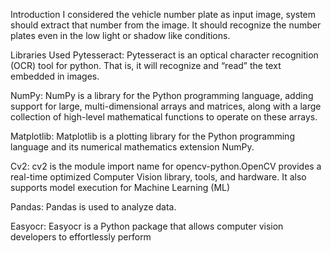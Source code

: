 Introduction
I considered the vehicle number plate as input image, system should extract that number from the image. It should recognize the number plates even in the low light or shadow like conditions.

Libraries Used
Pytesseract: Pytesseract is an optical character recognition (OCR) tool for python. That is, it will recognize and “read” the text embedded in images.

NumPy: NumPy is a library for the Python programming language, adding support for large, multi-dimensional arrays and matrices, along with a large collection of high-level mathematical functions to operate on these arrays.

Matplotlib: Matplotlib is a plotting library for the Python programming language and its numerical mathematics extension NumPy.

Cv2: cv2 is the module import name for opencv-python.OpenCV provides a real-time optimized Computer Vision library, tools, and hardware. It also supports model execution for Machine Learning (ML)

Pandas: Pandas is used to analyze data.

Easyocr: Easyocr is a Python package that allows computer vision developers to effortlessly perform

      
